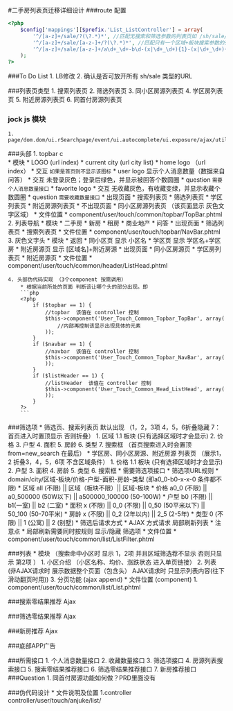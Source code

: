 #二手房列表页迁移详细设计
###route 配置
```php
<?php
    $config['mappings'][$prefix.'List_ListController'] = array(
        '^/[a-z]+/sale/?(\?.*)*', //匹配无搜索和筛选参数的列表页如 /sh/sale/?a=b
        '^/[a-z]+/sale/[a-z-]+/?(\?.*)*', //匹配只有一个区域+板块搜索参数的列表页 如 /sh/sale/pudong-qingpu/?a=123
        '^/[a-z]+/sale/[a-z-]+/a\d+_\d+-b\d-(x|\d+_\d+){1}-(x|\d+_\d+){1}-\d.*' //匹配严格类型的列表页 搜索筛选URL 如 /sh/sale/all/a500000_1000000-b0-0_50-x-3?a=123
    );
?>
```

###To Do List
    1. LB修改
    2. 确认是否可放开所有 sh/sale 类型的URL
    
###列表页类型
    1. 搜索列表页
    2. 筛选列表页
    3. 同小区房源列表页
    4. 学区房列表页
    5. 附近房源列表页
    6. 同首付房源列表页

### jock js 模块
    1. page/dom.dom/ui.rSearchpage/event/ui.autocomplete/ui.exposure/ajax/utils.base/
    
###头部
    1. topbar c  
        * 模块
            * LOGO (url index)
            * current city (url city list)
            * home logo （url index）
                * 交互 `如果是首页则不显示该图标`
            * user logo 显示个人消息数量（数据来自问答）
                * 交互 未登录灰色；登录后绿色，并显示被回答个数圆圈
                * question `需要个人消息数量接口`
            * favorite logo
                * 交互 无收藏灰色，有收藏变绿，并显示收藏个数圆圈
                * question `需要收藏数量接口`
        * 出现页面
            * 搜索列表页
            * 筛选列表页
            * 学区列表页
            * 附近房源列表页
        * 不出现页面
            * 同小区房源列表页 （该页面显示 灰色文字区域）
        * 文件位置
            * component/user/touch/common/topbar/TopBar.phtml
    2. 列表导航
        * 模块
            * 二手房
            * 新房
            * 租房
            * 商业地产
            * 问答
        * 出现页面
            * 筛选列表页
            * 搜索列表页
        * 文件位置
            * component/user/touch/topbar/NavBar.phtml
    3. 灰色文字头
        * 模块
            * 返回
            * 同小区页 显示 小区名 
            * 学区页 显示 学区名+学区房 
            * 附近房源页 显示 [区域名]+附近房源
        * 出现页面
            * 同小区房源页
            * 学区房列表页
            * 附近房源页
        * 文件位置
            * component/user/touch/common/header/ListHead.phtml
    
    4. 头部伪代码实现 （3个component 按需调用）
        * 根据当前所处的页面 判断该让哪个头的部分出现。即
        ```php
        <?php
            if ($topbar == 1) {
                //topbar  该值在 controller 控制
                $this->component('User_Touch_Common_Topbar_TopBar', array(
                    //内部再控制该显示出现具体的元素
                ));
            }
            if ($navbar == 1) {
                //navbar  该值在 controller 控制
                $this->component('User_Touch_Common_Topbar_NavBar', array(
                ));
            }
            if ($listHeader == 1) {
                //listHeader  该值在 controller 控制
                $this->component('User_Touch_Common_Head_ListHead', array(
                ));
            }
        ?>
        ```
            
###筛选项
    * 筛选页、搜索列表页  默认出现 （1，2，3项 4，5，6折叠隐藏  7：首页进入时置顶显示 否则折叠）
        1. 区域
            1.1 板块 (只有选择区域时才会显示)
        2. 价格
        3. 户型
        4. 面积
        5. 房龄
        6. 类型
        7. 搜索框 （首页搜索进入时会置顶 from=new_search 在最后）
    * 学区房、同小区房源、附近房源  列表页 （展示1，2 折叠3，4，5，6项  不含区域条件）
        1. 价格
            1.1 板块 (只有选择区域时才会显示)
        2. 户型
        3. 面积
        4. 房龄
        5. 类型
        6. 搜索框
    * 需要筛选项接口
    * 筛选项URL规则
        * domain/city/区域-板块/价格-户型-面积-房龄-类型 (即a0_0-b0-x-x-0 条件都不限)
            * 区域 all (不限) || 区域（板块不限）|| 区域-板块
            * 价格 a0_0 (不限) || a0_500000 (50W以下) || a500000_100000 (50-100W)
            * 户型 b0 (不限) || b1(一室) || b2 (二室)
            * 面积 x (不限) || 0_0 (不限) || 0_50 (50平米以下) || 50_100 (50-70平米)
            * 房龄 x (不限) || 0_2 (2年以内) || 2_5 (2-5年)
            * 类型 0 (不限) || 1 (公寓) || 2 (别墅) 
    * 筛选后请求方式
        * AJAX 方式请求 局部刷新列表 
    * 注意点
        * 局部刷新需要同时按规则 显示/隐藏 筛选项
    * 文件位置
        * component/user/touch/common/list/ListFilter.phtml

###列表
    * 模块 （搜索命中小区时 显示 1，2项 并且区域筛选荐不显示 否则只显示 第2项 ）
        1. 小区介绍 （小区名称、均价、涨跌状态 进入单页链接）
        2. 列表 (非AJAX请求时 展示数据整个页面（包含头）  AJAX请求时 只显示列表内容(往下滑动翻页时用))
        3. 分页功能 (ajax append) 
    * 文件位置 (component)
        1. component/user/touch/common/list/List.phtml
    

###搜索零结果推荐 Ajax

###筛选零结果推荐 Ajax

###新房推荐 Ajax    

###底部APP广告

###所需接口
    1. 个人消息数量接口
    2. 收藏数量接口
    3. 筛选项接口
    4. 房源列表搜索接口
    5. 搜索零结果推荐接口
    6. 筛选零结果推荐接口
    7. 新房推荐接口
###Question
    1. 同首付房源功能如何做？PRD里面没有

###伪代码设计
    * 文件说明及位置
        1.controller controller/user/touch/anjuke/list/

